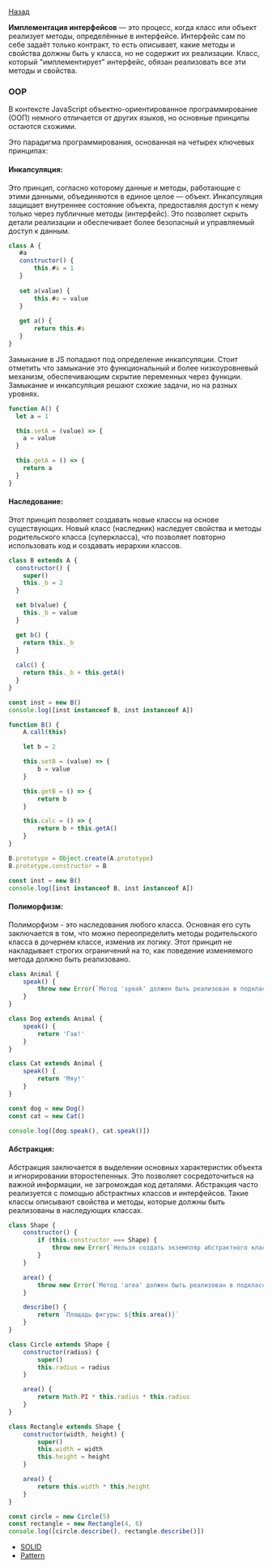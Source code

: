 [Назад](../README.md)

**Имплементация интерфейсов** — это процесс, когда класс или объект реализует методы, определённые в интерфейсе. 
Интерфейс сам по себе задаёт только контракт, то есть описывает, какие методы и свойства должны быть у класса, 
но не содержит их реализации. Класс, который "имплементирует" интерфейс, обязан реализовать все эти методы и свойства.

### OOP
В контексте JavaScript объектно-ориентированное программирование (ООП) немного отличается от других языков, 
но основные принципы остаются схожими.

Это парадигма программирования, основанная на четырех ключевых принципах:

#### Инкапсуляция:

Это принцип, согласно которому данные и методы, работающие с этими данными, объединяются в единое целое — объект. 
Инкапсуляция защищает внутреннее состояние объекта, предоставляя доступ к нему только через публичные методы (интерфейс). 
Это позволяет скрыть детали реализации и обеспечивает более безопасный и управляемый доступ к данным.

```javascript
class A {
   #a
   constructor() {
       this.#a = 1
   }
  
   set a(value) {
       this.#a = value
   }
  
   get a() {
       return this.#a
   }
}
```

Замыкание в JS попадают под определение инкапсуляции. 
Стоит отметить что замыкание это функциональный и более низкоуровневый механизм, обеспечивающим скрытие переменных через функции. 
Замыкание и инкапсуляция решают схожие задачи, но на разных уровнях.
 
```javascript
function A() {
  let a = 1

  this.setA = (value) => {
    a = value
  }

  this.getA = () => {
    return a
  }
}
```

#### Наследование:
Этот принцип позволяет создавать новые классы на основе существующих. Новый класс (наследник) наследует свойства и методы 
родительского класса (суперкласса), что позволяет повторно использовать код и создавать иерархии классов.

```javascript
class B extends A {
  constructor() {
    super()
    this._b = 2
  }

  set b(value) {
    this._b = value
  }

  get b() {
    return this._b
  }
  
  calc() {
    return this._b + this.getA()
  }
}

const inst = new B()
console.log([inst instanceof B, inst instanceof A])
```

```javascript
function B() {
    A.call(this)

    let b = 2

    this.setB = (value) => {
        b = value
    }

    this.getB = () => {
        return b
    }

    this.calc = () => {
        return b + this.getA()
    }
}

B.prototype = Object.create(A.prototype)
B.prototype.constructor = B

const inst = new B()
console.log([inst instanceof B, inst instanceof A])
```

#### Полиморфизм:
Полиморфизм - это наследования любого класса. Основная его суть заключается в том, что можно переопределить методы 
родительского класса в дочернем классе, изменив их логику. Этот принцип не накладывает строгих ограничений на то, 
как поведение изменяемого метода должно быть реализовано.

```javascript
class Animal {
    speak() {
        throw new Error(`Метод 'speak' должен быть реализован в подклассе`)
    }
}

class Dog extends Animal {
    speak() {
        return 'Гав!'
    }
}

class Cat extends Animal {
    speak() {
        return 'Мяу!'
    }
}

const dog = new Dog()
const cat = new Cat()

console.log([dog.speak(), cat.speak()])

```

#### Абстракция:

Абстракция заключается в выделении основных характеристик объекта и игнорировании второстепенных. Это позволяет 
сосредоточиться на важной информации, не загромождая код деталями. Абстракция часто реализуется с помощью абстрактных 
классов и интерфейсов. Такие классы описывают свойства и методы, которые должны быть реализованы в наследующих классах.

```javascript
class Shape {
    constructor() {
        if (this.constructor === Shape) {
            throw new Error(`Нельзя создать экземпляр абстрактного класса 'Shape'`)
        }
    }

    area() {
        throw new Error(`Метод 'area' должен быть реализован в подклассе`)
    }

    describe() {
        return `Площадь фигуры: ${this.area()}`
    }
}

class Circle extends Shape {
    constructor(radius) {
        super()
        this.radius = radius
    }

    area() {
        return Math.PI * this.radius * this.radius
    }
}

class Rectangle extends Shape {
    constructor(width, height) {
        super()
        this.width = width
        this.height = height
    }

    area() {
        return this.width * this.height
    }
}

const circle = new Circle(5)
const rectangle = new Rectangle(4, 6)
console.log([circle.describe(), rectangle.describe()])
```

- [SOLID](./solid.md)
- [Pattern](./pattern.md)
